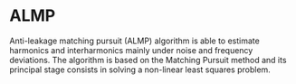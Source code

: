 # ALMP
Anti-leakage matching pursuit (ALMP) algorithm is able to estimate harmonics and interharmonics mainly under noise and frequency deviations. The algorithm is based on the Matching Pursuit method and its principal stage consists in solving a non-linear least squares problem.
